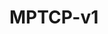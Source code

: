 # MPTCP-v1
<script src="https://gist.github.com/AlejandraOliver/11fd2b0463e067e1ae9a24ff29506428.js"></script>
